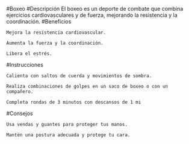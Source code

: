 #Boxeo
#Descripción
El boxeo es un deporte de combate que combina ejercicios cardiovasculares y de fuerza, mejorando la resistencia y la coordinación.
#Beneficios

    Mejora la resistencia cardiovascular.

    Aumenta la fuerza y la coordinación.

    Libera el estrés.
#Instrucciones

    Calienta con saltos de cuerda y movimientos de sombra.

    Realiza combinaciones de golpes en un saco de boxeo o con un compañero.

    Completa rondas de 3 minutos con descansos de 1 mi
#Consejos

    Usa vendas y guantes para proteger tus manos.

    Mantén una postura adecuada y protege tu cara.

